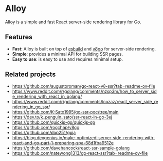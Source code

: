 # Alloy

Alloy is a simple and fast React server-side rendering library for Go.

## Features

- **Fast**: Alloy is built on top of [esbuild](https://github.com/evanw/esbuild) and [v8go](https://github.com/rogchap/v8go) for server-side rendering.
- **Simple**: provides a minimal API for building SSR pages.
- **Easy to use**: is easy to use and requires minimal setup.

## Related projects

- https://github.com/augustoroman/go-react-v8-ssr?tab=readme-ov-file
- https://www.reddit.com/r/golang/comments/nzsp3m/how_to_server_side_rendering_with_react_in_golang/
- https://www.reddit.com/r/golang/comments/lcozaz/react_server_side_rendering_in_go_ssr/
- https://github.com/K-Sato1995/go-ssr-poc/tree/main
- https://dev.to/k_penguin_sato/ssr-react-in-go-3ej
- https://github.com/quickjs-go/quickjs-go
- https://github.com/rogchap/v8go
- https://github.com/dop251/goja
- https://blog.devgenius.io/make-optimized-server-side-rendering-with-react-and-go-part-1-preparing-spa-68d1fba9512e
- https://github.com/davehancock/react-ssr-sample-golang
- https://github.com/natewong1313/go-react-ssr?tab=readme-ov-file
